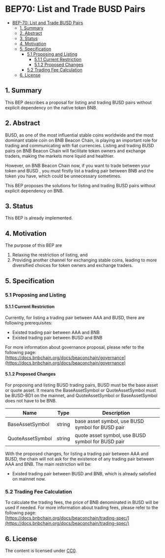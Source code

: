 # BEP70: List and Trade BUSD Pairs

- [BEP-70: List and Trade BUSD Pairs](#bep-70-list-and-trade-buse-pairs)
  - [1. Summary](#1-summary)
  - [2. Abstract](#2-abstract)
  - [3. Status](#3-status)
  - [4. Motivation](#4-motivation)
  - [5. Specification](#5-specification)
    - [5.1 Proposing and Listing](#51-proposing-and-listing)
      - [5.1.1 Current Restriction](#511-current-restriction)
      - [5.1.2 Proposed Changes](#512-proposed-changes)
    - [5.2 Trading Fee Calculation](#52-trading-fee-calculation)
  - [6. License](#6-license)

## 1. Summary
This BEP describes a proposal for listing and trading BUSD pairs without explicit dependency on the native token BNB.

## 2. Abstract
BUSD, as one of the most influential stable coins worldwide and the most dominant stable coin on BNB Beacon Chain, is playing an important role for trading and communicating with fiat currencies. Listing and trading BUSD pairs on BNB Beacon Chain will facilitate token owners and exchange traders, making the markets more liquid and healthier. 

However, on BNB Beacon Chain now, if you want to trade between your token and BUSD , you must firstly list a trading pair between BNB and the token you have, which could be unnecessary sometimes. 

This BEP proposes the solutions for listing and trading BUSD pairs without explicit dependency on BNB.

## 3. Status
This BEP is already implemented.

## 4. Motivation
The purpose of this BEP are   
1. Relaxing the restriction of listing, and  
2. Providing another channel for exchanging stable coins, leading to more diversified choices for token owners and exchange traders.

## 5. Specification
### 5.1 Proposing and Listing
#### 5.1.1 Current Restriction
Currently, for listing a trading pair between AAA and BUSD, there are following prerequisites:
+ Existed trading pair between AAA and BNB
+ Existed trading pair between BUSD and BNB  

For more information about governance proposal, please refer to the following page:   
[https://docs.bnbchain.org/docs/beaconchain/governance](https://docs.bnbchain.org/docs/beaconchain/governance)

#### 5.1.2 Proposed Changes
For proposing and listing BUSD trading pairs, BUSD must be the base asset or quote asset. It means the BaseAssetSymbol or QuoteAssetSymbol must be BUSD-BD1 on the mainnet, and QuoteAssetSymbol or BaseAssetSymbol does not have to be BNB. 

|     **Name**        | **Type**    |    **Description**        |
| ------------------- | ----------- | ------------------------  |
| BaseAssetSymbol     | string      | base asset symbol, use BUSD symbol for BUSD pair |
| QuoteAssetSymbol    | string      | quote asset symbol, use BUSD symbol for BUSD pair |

With the proposed changes, for listing a trading pair between AAA and BUSD, the chain will not ask for the existence of any trading pair between AAA and BNB. The main restriction will be:
+ Existed trading pair between BUSD and BNB, which is already satisfied on mainnet now.

### 5.2 Trading Fee Calculation
To calculate the trading fees, the price of BNB denominated in BUSD will be used if needed.
For more information about trading fees, please refer to the following page:  
[https://docs.bnbchain.org/docs/beaconchain/trading-spec/](https://docs.bnbchain.org/docs/beaconchain/trading-spec/)


## 6. License
The content is licensed under [CC0](https://creativecommons.org/publicdomain/zero/1.0/).